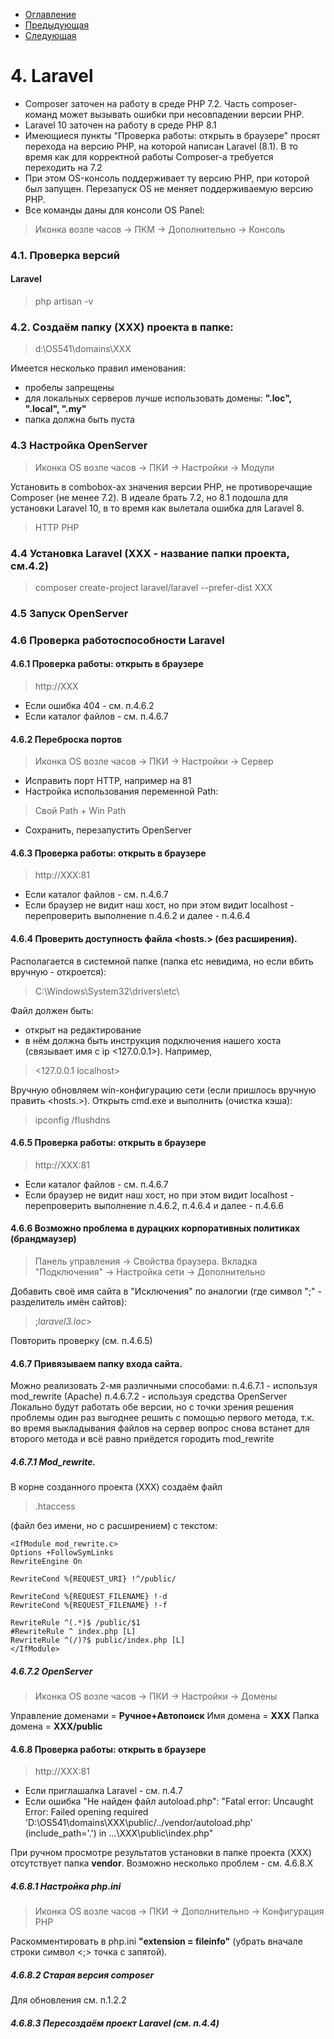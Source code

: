 * [Оглавление](../README.md)
* [Предыдующая](3.md)
* [Следующая](5.md)

# 4. Laravel
* Composer заточен на работу в среде PHP 7.2. 
Часть composer-команд может вызывать ошибки при несовпадении версии PHP.
* Laravel 10 заточен на работу в среде PHP 8.1
* Имеющиеся пункты "Проверка работы: открыть в браузере" просят перехода на версию PHP, на которой написан Laravel (8.1). В то время как для корректной работы Composer-а требуется переходить на 7.2
* При этом OS-консоль поддерживает ту версию PHP, при которой был запущен. Перезапуск OS не меняет поддерживаемую версию PHP.
* Все команды даны для консоли OS Panel:
> Иконка возле часов -> ПКМ -> Дополнительно -> Консоль

### 4.1. Проверка версий
#### Laravel
> php artisan -v

### 4.2. Создаём папку (XXX) проекта в папке:
> d:\OS541\domains\XXX

Имеется несколько правил именования:
- пробелы запрещены
- для локальных серверов лучше использовать домены: **".loc", ".local", ".my"**
- папка должна быть пуста

### 4.3 Настройка OpenServer
> Иконка OS возле часов -> ПКИ -> Настройки -> Модули

Установить в combobox-ах значения версии PHP, не противоречащие Composer (не менее 7.2). В идеале брать 7.2, но 8.1 подошла для установки Laravel 10, в то время как вылетала ошибка для Laravel 8.
> HTTP
> PHP
### 4.4 Установка Laravel (XXX - название папки проекта, см.4.2)
> composer create-project laravel/laravel --prefer-dist XXX
### 4.5 Запуск OpenServer
### 4.6 Проверка работоспособности Laravel
#### 4.6.1 Проверка работы: открыть в браузере
> http://XXX

- Если ошибка 404 - см. п.4.6.2
- Если каталог файлов - см. п.4.6.7
#### 4.6.2 Переброска портов
> Иконка OS возле часов -> ПКИ -> Настройки -> Сервер

* Исправить порт HTTP, например на 81
* Настройка использования переменной Path:
> Свой Path + Win Path
* Сохранить, перезапустить OpenServer
#### 4.6.3 Проверка работы: открыть в браузере
> http://XXX:81

- Если каталог файлов - см. п.4.6.7
- Если браузер не видит наш хост, но при этом видит localhost - перепроверить выполнение п.4.6.2 и далее - п.4.6.4
#### 4.6.4 Проверить доступность файла <hosts.> (без расширения).
Располагается в системной папке (папка etc невидима, но если вбить вручную - откроется):
> C:\Windows\System32\drivers\etc\

Файл должен быть:
* открыт на редактирование
* в нём должна быть инструкция подключения нашего хоста (связывает имя <localhost> с ip <127.0.0.1>). Например,
> <127.0.0.1 localhost>

Вручную обновляем win-конфигурацию сети (если пришлось вручную править <hosts.>). Открыть cmd.exe и выполнить (очистка кэша):
> ipconfig /flushdns
#### 4.6.5 Проверка работы: открыть в браузере
> http://XXX:81
- Если каталог файлов - см. п.4.6.7
- Если браузер не видит наш хост, но при этом видит localhost - перепроверить выполнение п.4.6.2, п.4.6.4 и далее - п.4.6.6
#### 4.6.6 Возможно проблема в дурацких корпоративных политиках (брандмаузер)
> Панель управления -> Свойства браузера. Вкладка "Подключения" -> Настройка сети -> Дополнительно

Добавить своё имя сайта в "Исключения" по аналогии (где символ ";" - разделитель имён сайтов): 
> ;*laravel3.loc*>

Повторить проверку (см. п.4.6.5)
#### 4.6.7 Привязываем папку входа сайта.
Можно реализовать 2-мя различными способами:
п.4.6.7.1 - используя mod_rewrite (Apache)
п.4.6.7.2 - используя средства OpenServer
Локально будут работать обе версии, но с точки зрения решения проблемы один раз выгоднее решить с помощью первого метода, т.к. во время выкладывания файлов на сервер вопрос снова встанет для второго метода и всё равно приёдется городить mod_rewrite
##### 4.6.7.1 Mod_rewrite. 
В корне созданного проекта (XXX) создаём файл 
> .htaccess

(файл без имени, но с расширением) с текстом:
```
<IfModule mod_rewrite.c>
Options +FollowSymLinks
RewriteEngine On

RewriteCond %{REQUEST_URI} !^/public/

RewriteCond %{REQUEST_FILENAME} !-d
RewriteCond %{REQUEST_FILENAME} !-f

RewriteRule ^(.*)$ /public/$1
#RewriteRule ^ index.php [L]
RewriteRule ^(/)?$ public/index.php [L]
</IfModule>
```
##### 4.6.7.2 OpenServer
> Иконка OS возле часов -> ПКИ -> Настройки -> Домены

Управление доменами = **Ручное+Автопоиск**
Имя домена = **ХХХ**
Папка домена = **ХХХ/public**
#### 4.6.8 Проверка работы: открыть в браузере
> http://XXX:81
- Если приглашалка Laravel - см. п.4.7
- Если ошибка "Не найден файл autoload.php": "Fatal error: Uncaught Error: Failed opening required 'D:\OS541\domains\XXX\public/../vendor/autoload.php' (include_path='.') in ...\XXX\public\index.php"

При ручном просмотре результатов установки в папке проекта (XXX) отсутствует папка **vendor**. Возможно несколько проблем - см. 4.6.8.Х
##### 4.6.8.1 Настройка php.ini
> Иконка OS возле часов -> ПКИ -> Дополнительно -> Конфигурация PHP

Раскомментировать в php.ini **"extension = fileinfo"** (убрать вначале строки символ <;> точка с запятой).
##### 4.6.8.2 Старая версия composer
Для обновления см. п.1.2.2
##### 4.6.8.3 Пересоздаём проект Laravel (см. п.4.4)